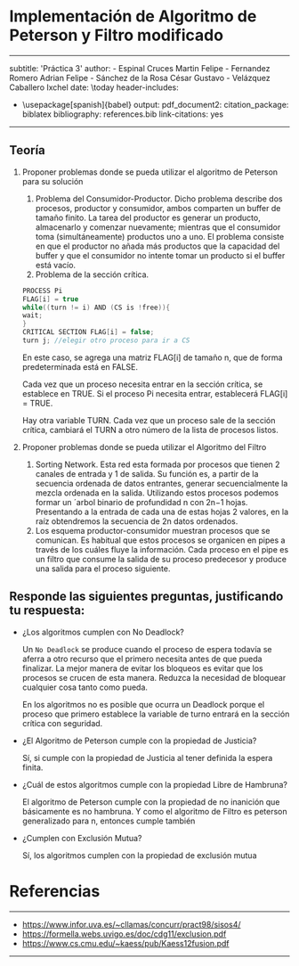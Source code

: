 
# Implementación de Algoritmo de Peterson y Filtro modificado
---
subtitle: 'Práctica 3'
author: 
    - Espinal Cruces Martin Felipe
    - Fernandez Romero Adrian Felipe
    - Sánchez de la Rosa César Gustavo
    - Velázquez Caballero Ixchel
date: \today
header-includes:
   - \usepackage[spanish]{babel}
output: 
  pdf_document2:
    citation_package: biblatex
bibliography: references.bib
link-citations: yes
---

## Teoría

1. Proponer problemas donde se pueda utilizar el algoritmo de Peterson para
    su solución 

    1. Problema del Consumidor-Productor. Dicho problema describe dos procesos,
       productor y consumidor, ambos comparten un buffer de tamaño finito. La
       tarea del productor es generar un producto, almacenarlo y comenzar
       nuevamente; mientras que el consumidor toma (simultáneamente) productos
       uno a uno. El problema consiste en que el productor no añada más
       productos que la capacidad del buffer y que el consumidor no intente
       tomar un producto si el buffer está vacío.
    2. Problema de la sección crítica. 
    ```c
    PROCESS Pi
    FLAG[i] = true
    while((turn != i) AND (CS is !free)){
    wait;
    }
    CRITICAL SECTION FLAG[i] = false;
    turn j; //elegir otro proceso para ir a CS
    ```
    En este caso, se agrega una matriz FLAG[i] de tamaño n, que de forma
    predeterminada está en FALSE.

    Cada vez que un proceso necesita entrar en la sección crítica, se establece
    en TRUE. Si el proceso Pi necesita entrar, establecerá FLAG[i] = TRUE.

    Hay otra variable TURN. Cada vez que un proceso sale de la sección crítica,
    cambiará el TURN a otro número de la lista de procesos listos.



2. Proponer problemas donde se pueda utilizar el Algoritmo del Filtro
    1. Sorting Network.  Esta red esta formada por procesos que tienen 2 canales de
entrada y 1 de salida. Su función es, a partir de la secuencia ordenada de datos entrantes,
generar secuencialmente la mezcla ordenada en la salida.
Utilizando estos procesos podemos formar un ´arbol binario de profundidad n con 2n−1
hojas. Presentando a la entrada de cada una de estas hojas 2 valores, en la raíz obtendremos
la secuencia de 2n datos ordenados.
    2. Los esquema productor-consumidor muestran procesos que se comunican. Es habitual que estos procesos se organicen en pipes a través de los cuáles fluye la información. Cada proceso en el pipe es un filtro que consume la salida de su proceso predecesor y produce una salida para el proceso siguiente.

## Responde las siguientes preguntas, justificando tu respuesta:

* ¿Los algoritmos cumplen con No Deadlock?

    Un `No Deadlock` se produce cuando el proceso de espera todavía se aferra a
    otro recurso que el primero necesita antes de que pueda finalizar. La mejor
    manera de evitar los bloqueos es evitar que los procesos se crucen de esta
    manera. Reduzca la necesidad de bloquear cualquier cosa tanto como pueda.

    En los algoritmos no es posible que ocurra un Deadlock porque el proceso que
    primero establece la variable de turno entrará en la sección crítica con
    seguridad.

* ¿El Algoritmo de Peterson cumple con la propiedad de Justicia?

    Sí, si cumple con la propiedad de Justicia al tener definida la espera
    finita.

* ¿Cuál de estos algoritmos cumple con la propiedad Libre de Hambruna?

    El algoritmo de Peterson cumple con la propiedad de no inanición que
    básicamente es no hambruna. Y como el algoritmo de Filtro es peterson
    generalizado para n, entonces cumple también  

* ¿Cumplen con Exclusión Mutua?

    Sí, los algoritmos cumplen con la propiedad de exclusión mutua

# Referencias

---
- https://www.infor.uva.es/~cllamas/concurr/pract98/sisos4/
- https://formella.webs.uvigo.es/doc/cdg11/exclusion.pdf
- https://www.cs.cmu.edu/~kaess/pub/Kaess12fusion.pdf
---

